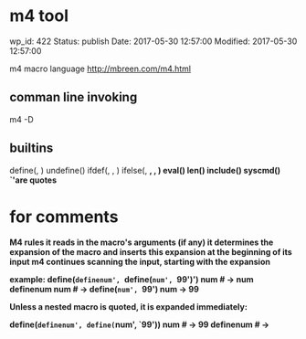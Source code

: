 # m4 tool


wp_id: 422
Status: publish
Date: 2017-05-30 12:57:00
Modified: 2017-05-30 12:57:00


m4 macro language  http://mbreen.com/m4.html

comman line invoking
------

m4 -D<MACRO>

builtins
------

define(<macro>, <value>)
undefine(<macaro>)
ifdef(<macro>, <then>, <else>)
ifelse(<a>, <b>, <then>, <else>)
eval(<expr>)
len(<str>)
include(<filename>)
syscmd(<cmd>)
`'are quotes
# for comments

M4 rules
    it reads in the macro's arguments (if any)
    it determines the expansion of the macro and inserts this expansion at the beginning of its input
    m4 continues scanning the input, starting with the expansion 

example:
  define(`definenum', `define(`num', `99')')
  num                      # -> num
  definenum num            # -> define(`num', `99') num ->  99

 Unless a nested macro is quoted, it is expanded immediately:

  define(`definenum', define(`num', `99'))
  num                      # -> 99
  definenum                # ->